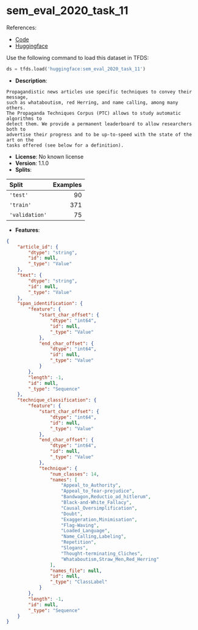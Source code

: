# sem_eval_2020_task_11

References:

*   [Code](https://github.com/huggingface/datasets/blob/master/datasets/sem_eval_2020_task_11)
*   [Huggingface](https://huggingface.co/datasets/sem_eval_2020_task_11)



Use the following command to load this dataset in TFDS:

```python
ds = tfds.load('huggingface:sem_eval_2020_task_11')
```

*   **Description**:

```
Propagandistic news articles use specific techniques to convey their message,
such as whataboutism, red Herring, and name calling, among many others.
The Propaganda Techniques Corpus (PTC) allows to study automatic algorithms to
detect them. We provide a permanent leaderboard to allow researchers both to
advertise their progress and to be up-to-speed with the state of the art on the
tasks offered (see below for a definition).
```

*   **License**: No known license
*   **Version**: 1.1.0
*   **Splits**:

Split  | Examples
:----- | -------:
`'test'` | 90
`'train'` | 371
`'validation'` | 75

*   **Features**:

```json
{
    "article_id": {
        "dtype": "string",
        "id": null,
        "_type": "Value"
    },
    "text": {
        "dtype": "string",
        "id": null,
        "_type": "Value"
    },
    "span_identification": {
        "feature": {
            "start_char_offset": {
                "dtype": "int64",
                "id": null,
                "_type": "Value"
            },
            "end_char_offset": {
                "dtype": "int64",
                "id": null,
                "_type": "Value"
            }
        },
        "length": -1,
        "id": null,
        "_type": "Sequence"
    },
    "technique_classification": {
        "feature": {
            "start_char_offset": {
                "dtype": "int64",
                "id": null,
                "_type": "Value"
            },
            "end_char_offset": {
                "dtype": "int64",
                "id": null,
                "_type": "Value"
            },
            "technique": {
                "num_classes": 14,
                "names": [
                    "Appeal_to_Authority",
                    "Appeal_to_fear-prejudice",
                    "Bandwagon,Reductio_ad_hitlerum",
                    "Black-and-White_Fallacy",
                    "Causal_Oversimplification",
                    "Doubt",
                    "Exaggeration,Minimisation",
                    "Flag-Waving",
                    "Loaded_Language",
                    "Name_Calling,Labeling",
                    "Repetition",
                    "Slogans",
                    "Thought-terminating_Cliches",
                    "Whataboutism,Straw_Men,Red_Herring"
                ],
                "names_file": null,
                "id": null,
                "_type": "ClassLabel"
            }
        },
        "length": -1,
        "id": null,
        "_type": "Sequence"
    }
}
```


